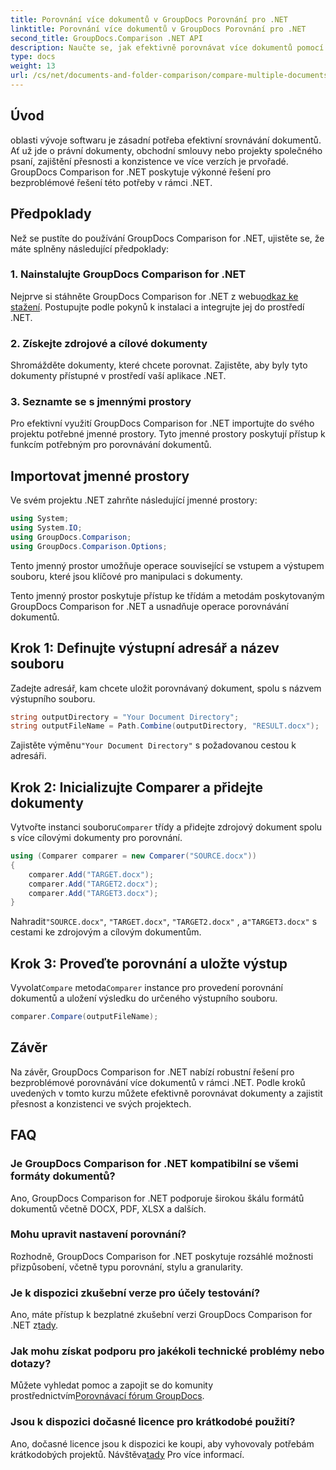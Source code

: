```yaml
---
title: Porovnání více dokumentů v GroupDocs Porovnání pro .NET
linktitle: Porovnání více dokumentů v GroupDocs Porovnání pro .NET
second_title: GroupDocs.Comparison .NET API
description: Naučte se, jak efektivně porovnávat více dokumentů pomocí GroupDocs Comparison for .NET. Postupujte podle našeho podrobného průvodce pro bezproblémovou integraci.
type: docs
weight: 13
url: /cs/net/documents-and-folder-comparison/compare-multiple-documents-dotnet/
---
```

## Úvod
oblasti vývoje softwaru je zásadní potřeba efektivní srovnávání dokumentů. Ať už jde o právní dokumenty, obchodní smlouvy nebo projekty společného psaní, zajištění přesnosti a konzistence ve více verzích je prvořadé. GroupDocs Comparison for .NET poskytuje výkonné řešení pro bezproblémové řešení této potřeby v rámci .NET.
## Předpoklady
Než se pustíte do používání GroupDocs Comparison for .NET, ujistěte se, že máte splněny následující předpoklady:
### 1. Nainstalujte GroupDocs Comparison for .NET
 Nejprve si stáhněte GroupDocs Comparison for .NET z webu[odkaz ke stažení](https://releases.groupdocs.com/comparison/net/). Postupujte podle pokynů k instalaci a integrujte jej do prostředí .NET.
### 2. Získejte zdrojové a cílové dokumenty
Shromážděte dokumenty, které chcete porovnat. Zajistěte, aby byly tyto dokumenty přístupné v prostředí vaší aplikace .NET.
### 3. Seznamte se s jmennými prostory
Pro efektivní využití GroupDocs Comparison for .NET importujte do svého projektu potřebné jmenné prostory. Tyto jmenné prostory poskytují přístup k funkcím potřebným pro porovnávání dokumentů.

## Importovat jmenné prostory
Ve svém projektu .NET zahrňte následující jmenné prostory:

```csharp
using System;
using System.IO;
using GroupDocs.Comparison;
using GroupDocs.Comparison.Options;
```
Tento jmenný prostor umožňuje operace související se vstupem a výstupem souboru, které jsou klíčové pro manipulaci s dokumenty.

Tento jmenný prostor poskytuje přístup ke třídám a metodám poskytovaným GroupDocs Comparison for .NET a usnadňuje operace porovnávání dokumentů.
## Krok 1: Definujte výstupní adresář a název souboru
Zadejte adresář, kam chcete uložit porovnávaný dokument, spolu s názvem výstupního souboru.
```csharp
string outputDirectory = "Your Document Directory";
string outputFileName = Path.Combine(outputDirectory, "RESULT.docx");
```
 Zajistěte výměnu`"Your Document Directory"` s požadovanou cestou k adresáři.
## Krok 2: Inicializujte Comparer a přidejte dokumenty
 Vytvořte instanci souboru`Comparer` třídy a přidejte zdrojový dokument spolu s více cílovými dokumenty pro porovnání.
```csharp
using (Comparer comparer = new Comparer("SOURCE.docx"))
{
    comparer.Add("TARGET.docx");
    comparer.Add("TARGET2.docx");
    comparer.Add("TARGET3.docx");
}
```
 Nahradit`"SOURCE.docx"`, `"TARGET.docx"`, `"TARGET2.docx"` , a`"TARGET3.docx"` s cestami ke zdrojovým a cílovým dokumentům.
## Krok 3: Proveďte porovnání a uložte výstup
 Vyvolat`Compare` metoda`Comparer` instance pro provedení porovnání dokumentů a uložení výsledku do určeného výstupního souboru.
```csharp
comparer.Compare(outputFileName);
```

## Závěr
Na závěr, GroupDocs Comparison for .NET nabízí robustní řešení pro bezproblémové porovnávání více dokumentů v rámci .NET. Podle kroků uvedených v tomto kurzu můžete efektivně porovnávat dokumenty a zajistit přesnost a konzistenci ve svých projektech.
## FAQ
### Je GroupDocs Comparison for .NET kompatibilní se všemi formáty dokumentů?
Ano, GroupDocs Comparison for .NET podporuje širokou škálu formátů dokumentů včetně DOCX, PDF, XLSX a dalších.
### Mohu upravit nastavení porovnání?
Rozhodně, GroupDocs Comparison for .NET poskytuje rozsáhlé možnosti přizpůsobení, včetně typu porovnání, stylu a granularity.
### Je k dispozici zkušební verze pro účely testování?
 Ano, máte přístup k bezplatné zkušební verzi GroupDocs Comparison for .NET z[tady](https://releases.groupdocs.com/).
### Jak mohu získat podporu pro jakékoli technické problémy nebo dotazy?
 Můžete vyhledat pomoc a zapojit se do komunity prostřednictvím[Porovnávací fórum GroupDocs](https://forum.groupdocs.com/c/comparison/12).
### Jsou k dispozici dočasné licence pro krátkodobé použití?
Ano, dočasné licence jsou k dispozici ke koupi, aby vyhovovaly potřebám krátkodobých projektů. Návštěva[tady](https://purchase.groupdocs.com/temporary-license/) Pro více informací.